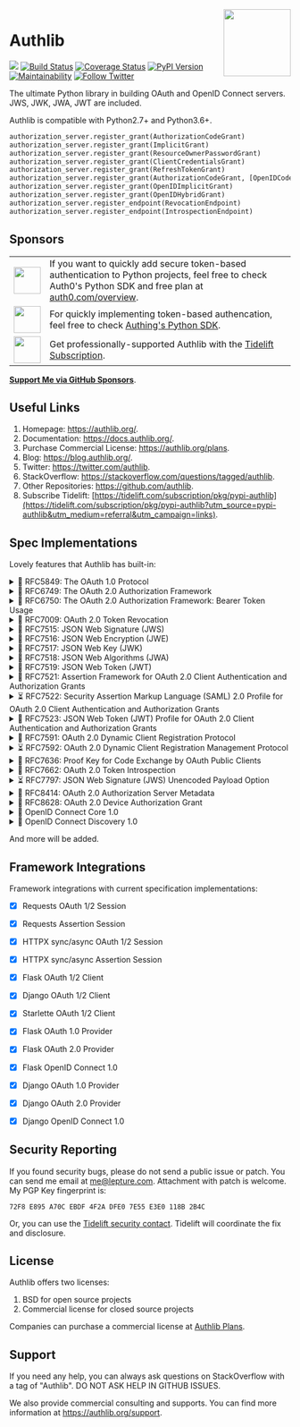 <a href="https://authlib.org/">
<img align="right" width="120" height="120" src="https://authlib.org/logo.svg">
</a>

# Authlib

<a href="https://github.com/users/lepture/sponsorship"><img src="https://badgen.net/badge/support/authlib/ff69b4?icon=patreon" /></a>
<a href="https://github.com/lepture/authlib/actions"><img src="https://github.com/lepture/authlib/workflows/tests/badge.svg" alt="Build Status"></a>
<a href="https://codecov.io/gh/lepture/authlib?branch=master"><img src="https://badgen.net/codecov/c/github/lepture/authlib" alt="Coverage Status"></a>
<a href="https://pypi.org/project/Authlib/"><img src="https://badgen.net/pypi/v/authlib" alt="PyPI Version"></a>
<a href="https://codeclimate.com/github/lepture/authlib/maintainability"><img src="https://badgen.net/codeclimate/maintainability/lepture/authlib?icon=codeclimate" alt="Maintainability" /></a>
<a href="https://twitter.com/intent/follow?screen_name=authlib"><img src="https://img.shields.io/twitter/follow/authlib.svg?maxAge=3600&style=social&logo=twitter&label=Follow" alt="Follow Twitter"></a>

The ultimate Python library in building OAuth and OpenID Connect servers.
JWS, JWK, JWA, JWT are included.

Authlib is compatible with Python2.7+ and Python3.6+.

```python
authorization_server.register_grant(AuthorizationCodeGrant)
authorization_server.register_grant(ImplicitGrant)
authorization_server.register_grant(ResourceOwnerPasswordGrant)
authorization_server.register_grant(ClientCredentialsGrant)
authorization_server.register_grant(RefreshTokenGrant)
authorization_server.register_grant(AuthorizationCodeGrant, [OpenIDCode()])
authorization_server.register_grant(OpenIDImplicitGrant)
authorization_server.register_grant(OpenIDHybridGrant)
authorization_server.register_endpoint(RevocationEndpoint)
authorization_server.register_endpoint(IntrospectionEndpoint)
```

## Sponsors

<table>
<tr>
<td><img align="middle" width="48" src="https://user-images.githubusercontent.com/290496/39297078-89d00928-497d-11e8-8119-0c53afe14cd0.png"></td>
<td>If you want to quickly add secure token-based authentication to Python projects, feel free to check Auth0's Python SDK and free plan at <a href="https://auth0.com/overview?utm_source=GHsponsor&utm_medium=GHsponsor&utm_campaign=authlib&utm_content=auth">auth0.com/overview</a>.</td>
</tr>
<tr>
<td><img align="middle" width="48" src="https://user-images.githubusercontent.com/290496/67675779-56b2ad00-f9c3-11e9-9bcd-7710f25630ac.png"></td>
<td>For quickly implementing token-based authencation, feel free to check <a href="https://learn.authing.cn/authing/sdk/sdk-for-python">Authing's Python SDK</a>.</td>
</tr>
<tr>
<td><img align="middle" width="48" src="https://user-images.githubusercontent.com/2379650/45126032-50b69880-b13f-11e8-9c2c-abd16c433495.png"></td>
<td>Get professionally-supported Authlib with the <a href="https://tidelift.com/subscription/pkg/pypi-authlib?utm_source=pypi-authlib&utm_medium=referral&utm_campaign=readme">Tidelift Subscription</a>.
</td>
</tr>
</table>

[**Support Me via GitHub Sponsors**](https://github.com/users/lepture/sponsorship).

## Useful Links

1. Homepage: <https://authlib.org/>.
2. Documentation: <https://docs.authlib.org/>.
3. Purchase Commercial License: <https://authlib.org/plans>.
4. Blog: <https://blog.authlib.org/>.
5. Twitter: <https://twitter.com/authlib>.
6. StackOverflow: <https://stackoverflow.com/questions/tagged/authlib>.
7. Other Repositories: <https://github.com/authlib>.
8. Subscribe Tidelift: [https://tidelift.com/subscription/pkg/pypi-authlib](https://tidelift.com/subscription/pkg/pypi-authlib?utm_source=pypi-authlib&utm_medium=referral&utm_campaign=links).

## Spec Implementations

Lovely features that Authlib has built-in:

<details>
<summary>🎉 RFC5849: The OAuth 1.0 Protocol</summary>

- [x] OAuth1Session for Requests
- [x] OAuth1Client for HTTPX
- [x] OAuth 1.0 Client for Flask
- [x] OAuth 1.0 Client for Django
- [x] OAuth 1.0 Server for Flask
- [x] OAuth 1.0 Server for Django
</details>

<details>
<summary>🎉 RFC6749: The OAuth 2.0 Authorization Framework</summary>

- [x] OAuth2Session for Requests
- [x] OAuth2Client for HTTPX
- [x] OAuth 2.0 Client for Flask
- [x] OAuth 2.0 Client for Django
- [x] OAuth 2.0 Server for Flask
- [x] OAuth 2.0 Server for Django
</details>

<details>
<summary>🎉 RFC6750: The OAuth 2.0 Authorization Framework: Bearer Token Usage</summary>

- [x] Bearer Token for OAuth2Session
- [x] Bearer Token for Flask provider
- [x] Bearer Token for Django provider
</details>

<details>
<summary>🎉 RFC7009: OAuth 2.0 Token Revocation</summary>

- [x] Token Revocation for Flask provider
- [x] Token Revocation for Django provider
</details>

<details>
<summary>🎉 RFC7515: JSON Web Signature (JWS)</summary>

- [x] Compact serialize and deserialize
- [x] JSON serialize and deserialize
</details>

<details>
<summary>🎉 RFC7516: JSON Web Encryption (JWE)</summary>

- [x] Compact serialize and deserialize
- [ ] JSON serialize and deserialize
</details>

<details>
<summary>🎉 RFC7517: JSON Web Key (JWK)</summary>

- [x] "oct" algorithm via RFC7518
- [x] "RSA" algorithm via RFC7518
- [x] "EC" algorithm via RFC7518
</details>

<details>
<summary>🎉 RFC7518: JSON Web Algorithms (JWA)</summary>

- [x] Algorithms for JWS
- [x] Algorithms for JWE (some of them)
- [x] Algorithms for JWK
</details>

<details>
<summary>🎉 RFC7519: JSON Web Token (JWT)</summary>

- [x] Use JWS for JWT
- [x] Use JWE for JWT
- [x] Payload claims validation
</details>

<details>
<summary>🎉 RFC7521: Assertion Framework for OAuth 2.0 Client Authentication and Authorization Grants</summary>

- [x] Common Client for Assertion Framework
- [ ] Common Server for Assertion Framework
</details>

<details>
  <summary>⏳ RFC7522: Security Assertion Markup Language (SAML) 2.0 Profile for OAuth 2.0 Client Authentication and Authorization Grants</summary>
  <p>RFC7522 will not be included in Authlib.</p>
</details>

<details>
<summary>🎉 RFC7523: JSON Web Token (JWT) Profile for OAuth 2.0 Client Authentication and Authorization Grants</summary>

- [x] Using JWTs as Client Authorization
- [x] Using JWTs as Authorization Grants
</details>

<details>
<summary>🎉 RFC7591: OAuth 2.0 Dynamic Client Registration Protocol</summary>

- [x] Dynamic Client Registration Endpoint for Flask OAuth 2.0 Server
- [x] Dynamic Client Registration Endpoint for Django OAuth 2.0 Server
</details>

<details>
  <summary>⏳ RFC7592: OAuth 2.0 Dynamic Client Registration Management Protocol</summary>
  <p>RFC7592 implementation is in plan.</p>
</details>

<details>
<summary>🎉 RFC7636: Proof Key for Code Exchange by OAuth Public Clients</summary>

- [x] Requests, HTTPX, Flask, Django, Starlette integrations
- [x] Server side grant implementation
</details>

<details>
<summary>🎉 RFC7662: OAuth 2.0 Token Introspection</summary>

- [x] Token Introspection for Flask OAuth 2.0 Server
- [x] Token Introspection for Django OAuth 2.0 Server
</details>

<details>
<summary>⏳ RFC7797: JSON Web Signature (JWS) Unencoded Payload Option</summary>
<p>RFC7797 implementation is in plan.</p>
</details>

<details>
<summary>🎉 RFC8414: OAuth 2.0 Authorization Server Metadata</summary>

- [x] Authorization Server Metadata Model
- [x] Well Known URI
- [x] Framework integrations
</details>

<details>
<summary>🎉 RFC8628: OAuth 2.0 Device Authorization Grant</summary>

- [x] Device Authorization Endpoint
- [x] Device Code Grant
</details>

<details>
<summary>🎉 OpenID Connect Core 1.0</summary>

- [x] OpenID Code Flow
- [x] OpenID Implicit Flow
- [x] OpenID Hybrid Flow
- [x] OpenID Claims validation
- [x] Form Post Response Mode
- [x] OpenID Connect for Flask OAuth 2.0 Server
- [x] OpenID Connect for Django OAuth 2.0 Server
</details>

<details>
<summary>🎉 OpenID Connect Discovery 1.0</summary>

- [x] OpenID Provider Metadata Model
- [x] Well Known URI
- [x] Framework integrations
</details>

And more will be added.

## Framework Integrations

Framework integrations with current specification implementations:

- [x] Requests OAuth 1/2 Session
- [x] Requests Assertion Session
- [x] HTTPX sync/async OAuth 1/2 Session
- [x] HTTPX sync/async Assertion Session
- [x] Flask OAuth 1/2 Client
- [x] Django OAuth 1/2 Client
- [x] Starlette OAuth 1/2 Client
- [x] Flask OAuth 1.0 Provider
- [x] Flask OAuth 2.0 Provider
- [x] Flask OpenID Connect 1.0
- [x] Django OAuth 1.0 Provider
- [x] Django OAuth 2.0 Provider
- [x] Django OpenID Connect 1.0


## Security Reporting

If you found security bugs, please do not send a public issue or patch.
You can send me email at <me@lepture.com>. Attachment with patch is welcome.
My PGP Key fingerprint is:

```
72F8 E895 A70C EBDF 4F2A DFE0 7E55 E3E0 118B 2B4C
```

Or, you can use the [Tidelift security contact](https://tidelift.com/security).
Tidelift will coordinate the fix and disclosure.

## License

Authlib offers two licenses:

1. BSD for open source projects
2. Commercial license for closed source projects

Companies can purchase a commercial license at
[Authlib Plans](https://authlib.org/plans).

## Support

If you need any help, you can always ask questions on StackOverflow with
a tag of "Authlib". DO NOT ASK HELP IN GITHUB ISSUES.

We also provide commercial consulting and supports. You can find more
information at <https://authlib.org/support>.
